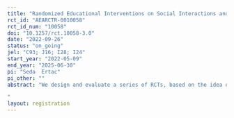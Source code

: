 ```yaml
---
title: "Randomized Educational Interventions on Social Interactions and Incentives in the Classroom Environment  "
rct_id: "AEARCTR-0010058"
rct_id_num: "10058"
doi: "10.1257/rct.10058-3.0"
date: "2022-09-26"
status: "on_going"
jel: "C93; J16; I28; I24"
start_year: "2022-05-09"
end_year: "2025-06-30"
pi: "Seda  Ertac"
pi_other: ""
abstract: "We design and evaluate a series of RCTs, based on the idea of creating settings with different types of social interactions among students in the educational environment. The interventions are based on designing a set of novel educational curricula on coding, and using them as a backdrop for inducing certain types of interactions. The context of coding allows us to create a learning environment that can mimic the classroom, with exogenous rules for interactions, performance, and rewards. That is, we create our own educational setting where interactions are induced in pre-determined ways within a learning/performance context. The larger RCT has three treatment arms, based on implementing three types of coding curricula that have distinct features and are hypothesized to have distinct effects. In the first arm, we implement a cooperative learning environment within the coding program, with teamwork. In the second arm, we implement a learning environment within the coding program that involves competitive elements. These arms constitute two distinct interventions that are each compared with a third arm, where we implement the same coding program but given individually. A fourth arm serves as pure control. We aim to measure the effect of the interventions on distinct sets of outcomes, including cognitive and non-cognitive skills, competitive and cooperative behavior, beliefs about oneself and others, attitudes towards outgroups (in terms of gender and refugee status), friendship networks, learning outcomes and performance at school. In addition, we use data collected during the program to explore the mechanisms and heterogeneity of treatment effects. 
"
layout: registration
---
```


